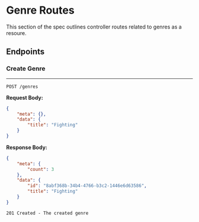 # Genre Routes

This section of the spec outlines controller routes related to genres as a resoure.


## Endpoints

### Create Genre 
---
```
POST /genres
```

**Request Body:**
```json
{
    "meta": {},
    "data": {
        "title": "Fighting"
    }
}
```

**Response Body:**
```json
{
    "meta": {
        "count": 3
    },
    "data": {
        "id": "8abf368b-34b4-4766-b3c2-1446e6d63586",
        "title": "Fighting"
    }
}
```

`201 Created - The created genre`
